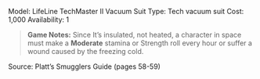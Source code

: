 Model: LifeLine TechMaster II Vacuum Suit
Type: Tech vacuum suit
Cost: 1,000
Availability: 1

> **Game Notes:** 
> Since It’s insulated, not heated, a character in space must make a **Moderate** stamina or Strength roll every hour or suffer a wound caused by the freezing cold.

Source: Platt’s Smugglers Guide (pages 58-59)
